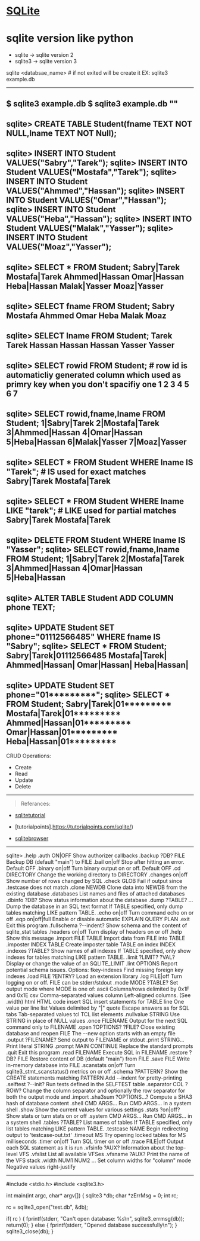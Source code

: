 [SQLite](https://www.sqlite.org/index.html)
===========================================
# sqlite version like python
- sqlite -> sqlite version 2
- sqlite3 -> sqlite version 3


sqlite <databsae_name> # if not exited will be create it EX: sqlite3 example.db


------------------------------------------------------------------------------------------------------------------------
$ sqlite3 example.db
$ sqlite3 example.db "<commands>"
------------------------------------------------------------------------------------------------------------------------
sqlite> CREATE TABLE Student(fname TEXT NOT NULL,lname TEXT NOT Null);
------------------------------------------------------------------------------------------------------------------------
sqlite> INSERT INTO Student VALUES("Sabry","Tarek");
sqlite> INSERT INTO Student VALUES("Mostafa","Tarek");
sqlite> INSERT INTO Student VALUES("Ahmmed","Hassan");
sqlite> INSERT INTO Student VALUES("Omar","Hassan");
sqlite> INSERT INTO Student VALUES("Heba","Hassan");
sqlite> INSERT INTO Student VALUES("Malak","Yasser");
sqlite> INSERT INTO Student VALUES("Moaz","Yasser");
------------------------------------------------------------------------------------------------------------------------
sqlite> SELECT * FROM Student;
Sabry|Tarek
Mostafa|Tarek
Ahmmed|Hassan
Omar|Hassan
Heba|Hassan
Malak|Yasser
Moaz|Yasser
------------------------------------------------------------------------------------------------------------------------
sqlite> SELECT fname FROM Student;
Sabry
Mostafa
Ahmmed
Omar
Heba
Malak
Moaz
------------------------------------------------------------------------------------------------------------------------
sqlite> SELECT lname FROM Student;
Tarek
Tarek
Hassan
Hassan
Hassan
Yasser
Yasser
------------------------------------------------------------------------------------------------------------------------
sqlite> SELECT rowid FROM Student; # row id is automaticliy generated column which used as primry key when you don't spacifiy one
1
2
3
4
5
6
7
------------------------------------------------------------------------------------------------------------------------
sqlite> SELECT rowid,fname,lname FROM Student;
1|Sabry|Tarek
2|Mostafa|Tarek
3|Ahmmed|Hassan
4|Omar|Hassan
5|Heba|Hassan
6|Malak|Yasser
7|Moaz|Yasser
------------------------------------------------------------------------------------------------------------------------
sqlite> SELECT * FROM Student WHERE lname IS "Tarek"; # IS used for exact matches
Sabry|Tarek
Mostafa|Tarek
------------------------------------------------------------------------------------------------------------------------
sqlite> SELECT * FROM Student WHERE lname LIKE "tarek"; # LIKE used for partial matches
Sabry|Tarek
Mostafa|Tarek
------------------------------------------------------------------------------------------------------------------------
sqlite> DELETE FROM Student WHERE lname IS "Yasser";
sqlite> SELECT rowid,fname,lname FROM Student;
1|Sabry|Tarek
2|Mostafa|Tarek
3|Ahmmed|Hassan
4|Omar|Hassan
5|Heba|Hassan
------------------------------------------------------------------------------------------------------------------------
sqlite> ALTER TABLE Student ADD COLUMN phone TEXT;
------------------------------------------------------------------------------------------------------------------------
sqlite> UPDATE Student SET phone="01112566485" WHERE fname IS "Sabry";
sqlite> SELECT *  FROM Student;
Sabry|Tarek|01112566485
Mostafa|Tarek|
Ahmmed|Hassan|
Omar|Hassan|
Heba|Hassan|
------------------------------------------------------------------------------------------------------------------------
sqlite> UPDATE Student SET phone="01*********";
sqlite> SELECT *  FROM Student;
Sabry|Tarek|01*********
Mostafa|Tarek|01*********
Ahmmed|Hassan|01*********
Omar|Hassan|01*********
Heba|Hassan|01*********
------------------------------------------------------------------------------------------------------------------------
CRUD Operations:
- Create
- Read
- Update
- Delete
------------------------------------------------------------------------------------------------------------------------
> Referances:
- [sqlitetutorial](http://www.sqlitetutorial.net)
- [tutorialpoints].https://tutorialpoints.com/sqlite/)

- [sqlitebrowser](https://sqlitebrowser.org/)


------------------------------------------------------------------------------------------------------------------------
sqlite> .help
.auth ON|OFF           Show authorizer callbacks
.backup ?DB? FILE      Backup DB (default "main") to FILE
.bail on|off           Stop after hitting an error.  Default OFF
.binary on|off         Turn binary output on or off.  Default OFF
.cd DIRECTORY          Change the working directory to DIRECTORY
.changes on|off        Show number of rows changed by SQL
.check GLOB            Fail if output since .testcase does not match
.clone NEWDB           Clone data into NEWDB from the existing database
.databases             List names and files of attached databases
.dbinfo ?DB?           Show status information about the database
.dump ?TABLE? ...      Dump the database in an SQL text format
                         If TABLE specified, only dump tables matching
                         LIKE pattern TABLE.
.echo on|off           Turn command echo on or off
.eqp on|off|full       Enable or disable automatic EXPLAIN QUERY PLAN
.exit                  Exit this program
.fullschema ?--indent? Show schema and the content of sqlite_stat tables
.headers on|off        Turn display of headers on or off
.help                  Show this message
.import FILE TABLE     Import data from FILE into TABLE
.imposter INDEX TABLE  Create imposter table TABLE on index INDEX
.indexes ?TABLE?       Show names of all indexes
                         If TABLE specified, only show indexes for tables
                         matching LIKE pattern TABLE.
.limit ?LIMIT? ?VAL?   Display or change the value of an SQLITE_LIMIT
.lint OPTIONS          Report potential schema issues. Options:
                         fkey-indexes     Find missing foreign key indexes
.load FILE ?ENTRY?     Load an extension library
.log FILE|off          Turn logging on or off.  FILE can be stderr/stdout
.mode MODE ?TABLE?     Set output mode where MODE is one of:
                         ascii    Columns/rows delimited by 0x1F and 0x1E
                         csv      Comma-separated values
                         column   Left-aligned columns.  (See .width)
                         html     HTML <table> code
                         insert   SQL insert statements for TABLE
                         line     One value per line
                         list     Values delimited by "|"
                         quote    Escape answers as for SQL
                         tabs     Tab-separated values
                         tcl      TCL list elements
.nullvalue STRING      Use STRING in place of NULL values
.once FILENAME         Output for the next SQL command only to FILENAME
.open ?OPTIONS? ?FILE? Close existing database and reopen FILE
                         The --new option starts with an empty file
.output ?FILENAME?     Send output to FILENAME or stdout
.print STRING...       Print literal STRING
.prompt MAIN CONTINUE  Replace the standard prompts
.quit                  Exit this program
.read FILENAME         Execute SQL in FILENAME
.restore ?DB? FILE     Restore content of DB (default "main") from FILE
.save FILE             Write in-memory database into FILE
.scanstats on|off      Turn sqlite3_stmt_scanstatus() metrics on or off
.schema ?PATTERN?      Show the CREATE statements matching PATTERN
                          Add --indent for pretty-printing
.selftest ?--init?     Run tests defined in the SELFTEST table
.separator COL ?ROW?   Change the column separator and optionally the row
                         separator for both the output mode and .import
.sha3sum ?OPTIONS...?  Compute a SHA3 hash of database content
.shell CMD ARGS...     Run CMD ARGS... in a system shell
.show                  Show the current values for various settings
.stats ?on|off?        Show stats or turn stats on or off
.system CMD ARGS...    Run CMD ARGS... in a system shell
.tables ?TABLE?        List names of tables
                         If TABLE specified, only list tables matching
                         LIKE pattern TABLE.
.testcase NAME         Begin redirecting output to 'testcase-out.txt'
.timeout MS            Try opening locked tables for MS milliseconds
.timer on|off          Turn SQL timer on or off
.trace FILE|off        Output each SQL statement as it is run
.vfsinfo ?AUX?         Information about the top-level VFS
.vfslist               List all available VFSes
.vfsname ?AUX?         Print the name of the VFS stack
.width NUM1 NUM2 ...   Set column widths for "column" mode
                         Negative values right-justify

------------------------------------------------------------------------------------------------------------------------
#include <stdio.h>
#include <sqlite3.h> 

int main(int argc, char* argv[]) {
   sqlite3 *db;
   char *zErrMsg = 0;
   int rc;

   rc = sqlite3_open("test.db", &db);

   if( rc ) {
      fprintf(stderr, "Can't open database: %s\n", sqlite3_errmsg(db));
      return(0);
   } else {
      fprintf(stderr, "Opened database successfully\n");
   }
   sqlite3_close(db);
}    
                     